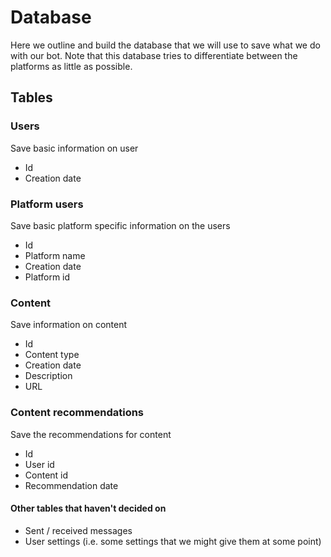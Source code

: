 # Database
Here we outline and build the database that we will use to save what we do with our bot. Note that this database tries to differentiate between the platforms as little as possible.

## Tables

### Users
Save basic information on user

* Id
* Creation date

### Platform users
Save basic platform specific information on the users

* Id
* Platform name
* Creation date
* Platform id

### Content
Save information on content

* Id
* Content type
* Creation date
* Description
* URL

### Content recommendations
Save the recommendations for content

* Id
* User id
* Content id
* Recommendation date

#### Other tables that haven't decided on

* Sent / received messages
* User settings (i.e. some settings that we might give them at some point)